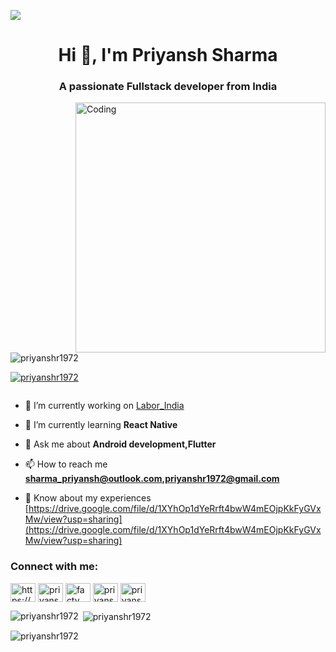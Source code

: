 ![](https://github.com/user/banner.png)
<h1 align="center">Hi 👋, I'm Priyansh Sharma</h1>
<h3 align="center">A passionate Fullstack developer from India</h3>
<img align="right" alt="Coding" width="400" src="https://cdn.dribbble.com/users/116207...">

<p align="left"> <img src="https://komarev.com/ghpvc/?username=priyanshr1972&label=Profile%20views&color=0e75b6&style=flat" alt="priyanshr1972" /> </p>

<p align="left"> <a href="https://github.com/ryo-ma/github-profile-trophy"><img src="https://github-profile-trophy.vercel.app/?username=priyanshr1972" alt="priyanshr1972" /></a> </p>

<p align="left"> <a href="https://twitter.com/" target="blank"><img src="https://img.shields.io/twitter/follow/?logo=twitter&style=for-the-badge" alt="" /></a> </p>

- 🔭 I’m currently working on [Labor_India](https://github.com/priyanshr1972/projectLabor)

- 🌱 I’m currently learning **React Native**

- 💬 Ask me about **Android development,Flutter**

- 📫 How to reach me **sharma_priyansh@outlook.com,priyanshr1972@gmail.com**

- 📄 Know about my experiences [https://drive.google.com/file/d/1XYhOp1dYeRrft4bwW4mEOjpKkFyGVxMw/view?usp=sharing](https://drive.google.com/file/d/1XYhOp1dYeRrft4bwW4mEOjpKkFyGVxMw/view?usp=sharing)

<h3 align="left">Connect with me:</h3>
<p align="left">
<a href="https://linkedin.com/in/https://www.linkedin.com/in/priyansh-sharma-90315823b/" target="blank"><img align="center" src="https://raw.githubusercontent.com/rahuldkjain/github-profile-readme-generator/master/src/images/icons/Social/linked-in-alt.svg" alt="https://www.linkedin.com/in/priyansh-sharma-90315823b/" height="30" width="40" /></a>
<a href="https://instagram.com/priyansh2351" target="blank"><img align="center" src="https://raw.githubusercontent.com/rahuldkjain/github-profile-readme-generator/master/src/images/icons/Social/instagram.svg" alt="priyansh2351" height="30" width="40" /></a>
<a href="https://www.youtube.com/c/facty sharma" target="blank"><img align="center" src="https://raw.githubusercontent.com/rahuldkjain/github-profile-readme-generator/master/src/images/icons/Social/youtube.svg" alt="facty sharma" height="30" width="40" /></a>
<a href="https://www.codechef.com/users/priyanshr1947" target="blank"><img align="center" src="https://cdn.jsdelivr.net/npm/simple-icons@3.1.0/icons/codechef.svg" alt="priyanshr1947" height="30" width="40" /></a>
<a href="https://www.leetcode.com/priyansh_1947" target="blank"><img align="center" src="https://raw.githubusercontent.com/rahuldkjain/github-profile-readme-generator/master/src/images/icons/Social/leet-code.svg" alt="priyansh_1947" height="30" width="40" /></a>
</p>

<p><img align="left" src="https://github-readme-stats.vercel.app/api/top-langs?username=priyanshr1972&show_icons=true&locale=en&layout=compact" alt="priyanshr1972" /></p>

<p>&nbsp;<img align="center" src="https://github-readme-stats.vercel.app/api?username=priyanshr1972&show_icons=true&locale=en" alt="priyanshr1972" /></p>

<p><img align="center" src="https://github-readme-streak-stats.herokuapp.com/?user=priyanshr1972&" alt="priyanshr1972" /></p>
